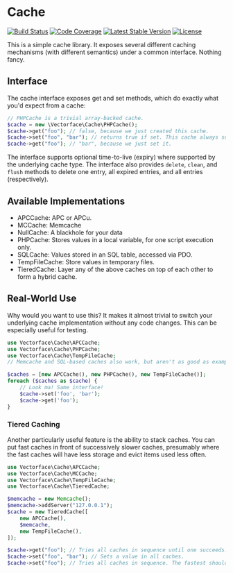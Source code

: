 # Cache
[![Build Status](https://travis-ci.org/Vectorface/cache.svg?branch=master)](https://travis-ci.org/Vectorface/cache)
[![Code Coverage](https://scrutinizer-ci.com/g/Vectorface/cache/badges/coverage.png?b=master)](https://scrutinizer-ci.com/g/Vectorface/cache/?branch=master)
[![Latest Stable Version](https://poser.pugx.org/vectorface/cache/v/stable.svg)](https://packagist.org/packages/vectorface/cache)
[![License](https://poser.pugx.org/vectorface/cache/license.svg)](https://packagist.org/packages/vectorface/cache)

This is a simple cache library. It exposes several different caching mechanisms (with different semantics) under a common interface. Nothing fancy.

## Interface

The cache interface exposes get and set methods, which do exactly what you'd expect from a cache:

```php
// PHPCache is a trivial array-backed cache.
$cache = new \Vectorface\Cache\PHPCache();
$cache->get("foo"); // false, because we just created this cache.
$cache->set("foo", "bar"); // returns true if set. This cache always succeeds.
$cache->get("foo"); // "bar", because we just set it.
```

The interface supports optional time-to-live (expiry) where supported by the underlying cache type. The interface also provides `delete`, `clean`, and `flush` methods to delete one entry, all expired entries, and all entries (respectively).

## Available Implementations

* APCCache: APC or APCu.
* MCCache: Memcache
* NullCache: A blackhole for your data
* PHPCache: Stores values in a local variable, for one script execution only.
* SQLCache: Values stored in an SQL table, accessed via PDO.
* TempFileCache: Store values in temporary files.
* TieredCache: Layer any of the above caches on top of each other to form a hybrid cache.

## Real-World Use

Why would you want to use this? It makes it almost trivial to switch your underlying cache implementation without any code changes. This can be especially useful for testing.

```php
use Vectorface\Cache\APCCache;
use Vectorface\Cache\PHPCache;
use Vectorface\Cache\TempFileCache;
// Memcache and SQL-based caches also work, but aren't as good as examples.

$caches = [new APCCache(), new PHPCache(), new TempFileCache()];
foreach ($caches as $cache) {
	// Look ma! Same interface!
	$cache->set('foo', 'bar');
	$cache->get('foo');
}
```

### Tiered Caching

Another particularly useful feature is the ability to stack caches. You can put fast caches in front of successively slower caches, presumably where the fast caches will have less storage and evict items used less often.

```php
use Vectorface\Cache\APCCache;
use Vectorface\Cache\MCCache;
use Vectorface\Cache\TempFileCache;
use Vectorface\Cache\TieredCache;

$memcache = new Memcache();
$memcache->addServer("127.0.0.1");
$cache = new TieredCache([
	new APCCache(),
	$memcache,
	new TempFileCache(),
]);

$cache->get("foo"); // Tries all caches in sequence until one succeeds. Fails if none succeed.
$cache->set("foo", "bar"); // Sets a value in all caches.
$cache->set("foo"); // Tries all caches in sequence. The fastest should succeed and return quickly.
```
